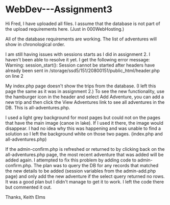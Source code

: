 # WebDev---Assignment3

Hi Fred,
I have uploaded all files. I assume that the database is not part of the upload requirements here. (Just in 000WebHosting.)

All of the database requirements are working. The list of adventures will show in chronological order.

I am still having issues with sessions starts as I did in assignment 2. I haven't been able to resolve it yet. I get the following error message:
Warning: session_start(): Session cannot be started after headers have already been sent in /storage/ssd5/151/20800151/public_html/header.php on line 2

My index.php page doesn't show the trips from the database. (I left this page the same as it was in assignment 2.) To see the new functionality, use the hamburger icon in the header and select Add Adventure, you can add a new trip and then click the View Adventures link to see all adventures in the DB. This is all-adventures.php.

I used a light grey background for most pages but could not on the pages that have the main image (canoe in lake). If I used it there, the image would disappear. I had no idea why this was happening and was unable to find a solution so I left the background white on those two pages. (index.php and all-adventures.php)

If the admin-confirm.php is refreshed or returned to by clicking back on the all-adventures.php page, the most recent adventure that was added will be added again. I attempted to fix this problem by adding code to admin-confirm.php. The plan was to query the DB for any records that matched the new details to be added (session variables from the admin-add.php page) and only add the new adventure if the select query returned no rows. It was a good plan but I didn't manage to get it to work. I left the code there but commented it out.

Thanks,
Keith Elms

